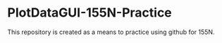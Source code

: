 # PlotDataGUI-155N-Practice
This repository is created as a means to practice using github for 155N. 
